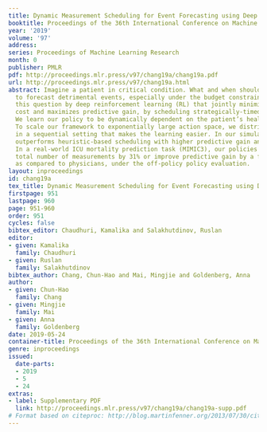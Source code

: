 ```yaml
---
title: Dynamic Measurement Scheduling for Event Forecasting using Deep RL
booktitle: Proceedings of the 36th International Conference on Machine Learning
year: '2019'
volume: '97'
address: 
series: Proceedings of Machine Learning Research
month: 0
publisher: PMLR
pdf: http://proceedings.mlr.press/v97/chang19a/chang19a.pdf
url: http://proceedings.mlr.press/v97/chang19a.html
abstract: Imagine a patient in critical condition. What and when should be measured
  to forecast detrimental events, especially under the budget constraints? We answer
  this question by deep reinforcement learning (RL) that jointly minimizes the measurement
  cost and maximizes predictive gain, by scheduling strategically-timed measurements.
  We learn our policy to be dynamically dependent on the patient’s health history.
  To scale our framework to exponentially large action space, we distribute our reward
  in a sequential setting that makes the learning easier. In our simulation, our policy
  outperforms heuristic-based scheduling with higher predictive gain and lower cost.
  In a real-world ICU mortality prediction task (MIMIC3), our policies reduce the
  total number of measurements by 31% or improve predictive gain by a factor of 3
  as compared to physicians, under the off-policy policy evaluation.
layout: inproceedings
id: chang19a
tex_title: Dynamic Measurement Scheduling for Event Forecasting using Deep {RL}
firstpage: 951
lastpage: 960
page: 951-960
order: 951
cycles: false
bibtex_editor: Chaudhuri, Kamalika and Salakhutdinov, Ruslan
editor:
- given: Kamalika
  family: Chaudhuri
- given: Ruslan
  family: Salakhutdinov
bibtex_author: Chang, Chun-Hao and Mai, Mingjie and Goldenberg, Anna
author:
- given: Chun-Hao
  family: Chang
- given: Mingjie
  family: Mai
- given: Anna
  family: Goldenberg
date: 2019-05-24
container-title: Proceedings of the 36th International Conference on Machine Learning
genre: inproceedings
issued:
  date-parts:
  - 2019
  - 5
  - 24
extras:
- label: Supplementary PDF
  link: http://proceedings.mlr.press/v97/chang19a/chang19a-supp.pdf
# Format based on citeproc: http://blog.martinfenner.org/2013/07/30/citeproc-yaml-for-bibliographies/
---
```


